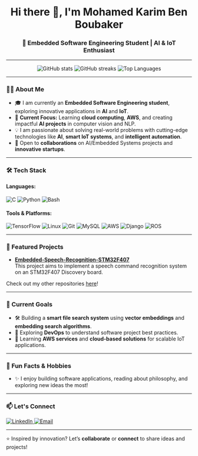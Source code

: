 <h1 align="center">Hi there 👋, I'm Mohamed Karim Ben Boubaker</h1>
<h3 align="center">🚀 Embedded Software Engineering Student | AI & IoT Enthusiast</h3>

---

<p align="center">
  <img src="https://github-readme-stats.vercel.app/api?username=Med-Karim-Ben-Boubaker&show_icons=true&theme=radical" alt="GitHub stats" />
  <img src="https://github-readme-streak-stats.herokuapp.com/?user=Med-Karim-Ben-Boubaker&theme=radical" alt="GitHub streaks" />
  <img src="https://github-readme-stats.vercel.app/api/top-langs/?username=Med-Karim-Ben-Boubaker&layout=compact&theme=radical" alt="Top Languages" />
</p>

---

### 👨‍💻 About Me
- 🎓 I am currently an **Embedded Software Engineering student**, exploring innovative applications in **AI** and **IoT**.
- 🌱 **Current Focus:** Learning **cloud computing**, **AWS**, and creating impactful **AI projects** in computer vision and NLP.
- 💡 I am passionate about solving real-world problems with cutting-edge technologies like **AI**, **smart IoT systems**, and **intelligent automation**.
- 💼 Open to **collaborations** on AI/Embedded Systems projects and **innovative startups**.

---

### 🛠️ Tech Stack
#### Languages:
![C](https://img.shields.io/badge/C-00599C?style=for-the-badge&logo=c&logoColor=white)
![Python](https://img.shields.io/badge/Python-3776AB?style=for-the-badge&logo=python&logoColor=white)
![Bash](https://img.shields.io/badge/Bash-4EAA25?style=for-the-badge&logo=gnubash&logoColor=white)

#### Tools & Platforms:
![TensorFlow](https://img.shields.io/badge/TensorFlow-FF6F00?style=for-the-badge&logo=tensorflow&logoColor=white)
![Linux](https://img.shields.io/badge/Linux-FCC624?style=for-the-badge&logo=linux&logoColor=black)
![Git](https://img.shields.io/badge/Git-F05032?style=for-the-badge&logo=git&logoColor=white)
![MySQL](https://img.shields.io/badge/MySQL-4479A1?style=for-the-badge&logo=mysql&logoColor=white)
![AWS](https://img.shields.io/badge/AWS-FCC624?style=for-the-badge&logo=amazonaws&logoColor=darkblue)
![Django](https://img.shields.io/badge/Django-092E20?style=for-the-badge&logo=django&logoColor=white)
![ROS](https://img.shields.io/badge/ROS1-4439A1?style=for-the-badge&logo=ros&logoColor=white)

---

### 🌟 Featured Projects
- **[Embedded-Speech-Recognition-STM32F407](https://github.com/Med-Karim-Ben-Boubaker/Embedded-Speech-Recognition-STM32F407)**  
  This project aims to implement a speech command recognition system on an STM32F407 Discovery board.

Check out my other repositories [here](https://github.com/Med-Karim-Ben-Boubaker?tab=repositories)!

---

### 🎯 Current Goals
- 🛠️ Building a **smart file search system** using **vector embeddings** and **embedding search algorithms**.
- 🚀 Exploring **DevOps** to understand software project best practices.
- 📘 Learning **AWS services** and **cloud-based solutions** for scalable IoT applications.

---

### 🌈 Fun Facts & Hobbies
- ✨ I enjoy building software applications, reading about philosophy, and exploring new ideas the most!

---

### 📫 Let's Connect
<p align="left">
  <a href="https://www.linkedin.com/in/mohamed-karim-ben-boubaker/" target="_blank">
    <img src="https://img.shields.io/badge/LinkedIn-0077B5?style=for-the-badge&logo=linkedin&logoColor=white" alt="LinkedIn">
  </a>
  <a href="mailto:karimbb2002@gmail.com" target="_blank">
    <img src="https://img.shields.io/badge/Email-D14836?style=for-the-badge&logo=gmail&logoColor=white" alt="Email">
  </a>
</p>

---

⭐️ Inspired by innovation? Let’s **collaborate** or **connect** to share ideas and projects!

